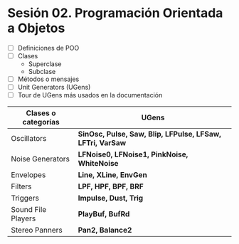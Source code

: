 # Sesión 02. Programación Orientada a Objetos

- [ ] Definiciones de POO
- [ ] Clases
  - Superclase
  - Subclase
- [ ] Métodos o mensajes 
- [ ] Unit Generators (UGens)
- [ ] Tour de UGens más usados en la documentación  
  
| Clases o categorías  | UGens   |   
|---|---|
|  Oscillators | **SinOsc, Pulse, Saw, Blip, LFPulse, LFSaw, LFTri, VarSaw**  |
| Noise Generators  | **LFNoise0, LFNoise1, PinkNoise, WhiteNoise**  |
| Envelopes | **Line, XLine, EnvGen** |
| Filters | **LPF, HPF, BPF, BRF** |
| Triggers | **Impulse, Dust, Trig** |
| Sound File Players | **PlayBuf, BufRd** |
| Stereo Panners | **Pan2, Balance2** |

